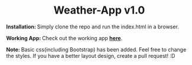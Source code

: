 <h1 align="center">Weather-App v1.0 </h1>

<p><strong>Installation: </strong> Simply clone the repo and run the index.html in a browser.</p>
<p><strong>Working App: </strong> Check out the working app <a href="http://codepen.io/vikrantsingh13/full/kXAKGy"><strong>here</strong></a>.</p>
<p> <strong>Note: </strong> Basic css(including Bootstrap) has been added. Feel free to change the styles. If you have a better layout design, create a pull request! :D</p>
